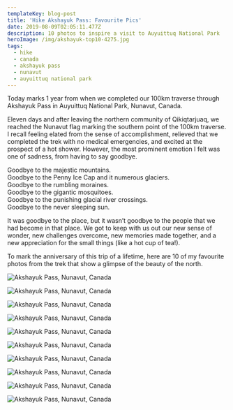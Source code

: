 ```yaml
---
templateKey: blog-post
title: 'Hike Akshayuk Pass: Favourite Pics'
date: 2019-08-09T02:05:11.477Z
description: 10 photos to inspire a visit to Auyuittuq National Park
heroImage: /img/akshayuk-top10-4275.jpg
tags:
  - hike
  - canada
  - akshayuk pass
  - nunavut
  - auyuittuq national park
---
```

Today marks 1 year from when we completed our 100km traverse through Akshayuk Pass in Auyuittuq National Park, Nunavut, Canada. 

Eleven days and after leaving the northern community of Qikiqtarjuaq, we reached the Nunavut flag marking the southern point of the 100km traverse. I recall feeling elated from the sense of accomplishment, relieved that we completed the trek with no medical emergencies, and excited at the prospect of a hot shower. However, the most prominent emotion I felt was one of sadness, from having to say goodbye. 

Goodbye to the majestic mountains.\
Goodbye to the Penny Ice Cap and it numerous glaciers.\
Goodbye to the rumbling moraines.\
Goodbye to the gigantic mosquitoes.\
Goodbye to the punishing glacial river crossings. \
Goodbye to the never sleeping sun.

It was goodbye to the place, but it wasn’t goodbye to the people that we had become in that place. We got to keep with us out our new sense of wonder, new challenges overcome, new memories made together, and a new appreciation for the small things (like a hot cup of tea!). 

To mark the anniversary of this trip of a lifetime, here are 10 of my favourite photos from the trek that show a glimpse of the beauty of the north. 

![Akshayuk Pass, Nunavut, Canada](/img/akshayuk-top10-4137.jpg "Akshayuk Pass, Nunavut, Canada")

![Akshayuk Pass, Nunavut, Canada](/img/akshayuk-top10-2193.jpg "Akshayuk Pass, Nunavut, Canada")

![Akshayuk Pass, Nunavut, Canada](/img/akshayuk-top10-1871.jpg "Akshayuk Pass, Nunavut, Canada")

![Akshayuk Pass, Nunavut, Canada](/img/akshayuk-top10-1857.jpg "Akshayuk Pass, Nunavut, Canada")

![Akshayuk Pass, Nunavut, Canada](/img/akshayuk-top10-1893.jpg "Akshayuk Pass, Nunavut, Canada")

![Akshayuk Pass, Nunavut, Canada](/img/akshayuk-top10-1951.jpg "Akshayuk Pass, Nunavut, Canada")

![Akshayuk Pass, Nunavut, Canada](/img/akshayuk-top10-4238.jpg "Akshayuk Pass, Nunavut, Canada")

![Akshayuk Pass, Nunavut, Canada](/img/akshayuk-top10-4275.jpg "Akshayuk Pass, Nunavut, Canada")

![Akshayuk Pass, Nunavut, Canada](/img/akshayuk-top10-2138.jpg "Akshayuk Pass, Nunavut, Canada")

![Akshayuk Pass, Nunavut, Canada](/img/akshayuk-top10-4344.jpg "Akshayuk Pass, Nunavut, Canada")
